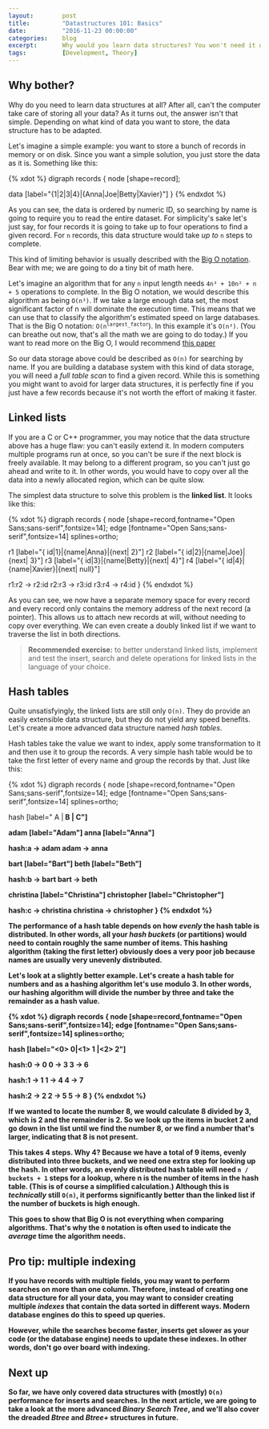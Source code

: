 ```yaml
---
layout:        post
title:         "Datastructures 101: Basics"
date:          "2016-11-23 00:00:00"
categories:    blog
excerpt:       Why would you learn data structures? You won't need it unless you are a programmer, database engineer or university student... wait, you are? Never mind, keep on reading.
tags:          [Development, Theory]
---
```


## Why bother?

Why do you need to learn data structures at all? After all, can't the computer take care of storing all your data? As
it turns out, the answer isn't that simple. Depending on what kind of data you want to store, the data structure 
has to be adapted.

Let's imagine a simple example: you want to store a bunch of records in memory or on disk. Since you want a simple 
solution, you just store the data as it is. Something like this:

{% xdot %}
digraph records {
  node [shape=record];
  
  data [label="{1|2|3|4}|{Anna|Joe|Betty|Xavier}"]
}
{% endxdot %}

As you can see, the data is ordered by numeric ID, so searching by name is going to require you to read the entire 
dataset. For simplicity's sake let's just say, for four records it is going to take up to four operations to find a 
given record. For `n` records, this data structure would take *up to* `n` steps to complete.

This kind of limiting behavior is usually described with the
[Big O notation](https://en.wikipedia.org/wiki/Big_O_notation). Bear with me; we are going to do a tiny bit of math 
here.

Let's imagine an algorithm that for any <code>n</code> input length needs <code>4n³ + 10n² + n + 5</code> operations to 
complete. In the Big O notation, we would describe this algorithm as being <code>O(n³)</code>. If we take a large 
enough data set, the most significant factor of n will dominate the execution time. This means that we can use that to
classify the algorithm's estimated speed on large databases. That is the Big O notation:
<code>O(n<sup>largest_factor</sup></code>). In this example it's <code>O(n³)</code>. (You can breathe out now, that's
all the math we are going to do today.) If you want to read more on the Big O, I would recommend <a href="http://web.mit.edu/16.070/www/lecture/big_o.pdf">this paper</a> 

So our data storage above could be described as `O(n)` for searching by name. If you are building a database system 
with this kind of data storage, you will need a *full table scan* to find a given record. While this is something you
might want to avoid for larger data structures, it is perfectly fine if you just have a few records because it's not 
worth the effort of making it faster. 

## Linked lists

If you are a C or C++ programmer, you may notice that the data structure above has a huge flaw: you can't easily 
extend it. In modern computers multiple programs run at once, so you can't be sure if the next block is freely 
available. It may belong to a different program, so you can't just go ahead and write to it. In other words, you would
have to copy over all the data into a newly allocated region, which can be quite slow.

The simplest data structure to solve this problem is the **linked list**. It looks like this:

{% xdot %}
digraph records {
  node [shape=record,fontname="Open Sans;sans-serif",fontsize=14];
  edge [fontname="Open Sans;sans-serif",fontsize=14]
  splines=ortho;
  
  r1 [label="{<id> id|1}|{name|Anna}|{next|<r2> 2}"]
  r2 [label="{<id> id|2}|{name|Joe}|{next|<r3> 3}"]
  r3 [label="{<id> id|3}|{name|Betty}|{next|<r4> 4}"]
  r4 [label="{<id> id|4}|{name|Xavier}|{next|<r5> null}"]
  
  r1:r2 -> r2:id
  r2:r3 -> r3:id
  r3:r4 -> r4:id
}
{% endxdot %}

As you can see, we now have a separate memory space for every record and every record only contains the memory 
address of the next record (a pointer). This allows us to attach new records at will, without needing to copy over 
everything. We can even create a doubly linked list if we want to traverse the list in both directions.

> **Recommended exercise:** to better understand linked lists, implement and test the insert, search and delete 
operations for linked lists in the language of your choice. 

## Hash tables

Quite unsatisfyingly, the linked lists are still only `O(n)`. They do provide an easily extensible data structure, 
but they do not yield any speed benefits. Let's create a more advanced data structure named *hash tables*.

Hash tables take the value we want to index, apply some transformation to it and then use it to group the records. A 
very simple hash table would be to take the first letter of every name and group the records by that. Just like this:

{% xdot %}
digraph records {
  node [shape=record,fontname="Open Sans;sans-serif",fontsize=14];
  edge [fontname="Open Sans;sans-serif",fontsize=14]
  splines=ortho;
  
  hash [label="<a> A |<b> B |<c> C"]
  
  adam [label="Adam"]
  anna [label="Anna"]
  
  hash:a -> adam
  adam -> anna
  
  bart [label="Bart"]
  beth [label="Beth"]
  
  hash:b -> bart
  bart -> beth
  
  christina [label="Christina"]
  christopher [label="Christopher"]
  
  hash:c -> christina
  christina -> christopher
}
{% endxdot %}

The performance of a hash table depends on how *evenly* the hash table is distributed. In other words, all your 
*hash buckets* (or partitions) would need to contain roughly the same number of items. This hashing algorithm 
(taking the first letter) obviously does a very poor job because names are usually very unevenly distributed.

Let's look at a slightly better example. Let's create a hash table for numbers and as a hashing algorithm let's use 
modulo 3. In other words, our hashing algorithm will divide the number by three and take the remainder as a hash value. 

{% xdot %}
digraph records {
  node [shape=record,fontname="Open Sans;sans-serif",fontsize=14];
  edge [fontname="Open Sans;sans-serif",fontsize=14]
  splines=ortho;
  
  hash [label="<0> 0|<1> 1 |<2> 2"]
  
  hash:0 -> 0
  0 -> 3
  3 -> 6
  
  hash:1 -> 1
  1 -> 4
  4 -> 7
  
  hash:2 -> 2
  2 -> 5
  5 -> 8
}
{% endxdot %}

If we wanted to locate the number 8, we would calculate 8 divided by 3, which is 2 and the remainder is 2. So we look
up the items in bucket 2 and go down in the list until we find the number 8, or we find a number that's larger, 
indicating that 8 is not present.

This takes 4 steps. Why 4? Because we have a total of 9 items, evenly distributed into three buckets, and we need one
extra step for looking up the hash. In other words, an **evenly distributed** hash table will need `n / buckets + 1` 
steps for a lookup, where n is the number of items in the hash table. (This is of course a simplified calculation.) 
Although this is *technically* still `O(n)`, it performs significantly better than the linked list if the number of 
buckets is high enough.

This goes to show that Big O is not everything when comparing algorithms. That's why the `Θ` notation is often 
used to indicate the *average* time the algorithm needs.

## Pro tip: multiple indexing

If you have records with multiple fields, you may want to perform searches on more than one column. Therefore, 
instead of creating one data structure for all your data, you may want to consider creating multiple *indexes* that 
contain the data sorted in different ways. Modern database engines do this to speed up queries.

However, while the searches become faster, inserts get slower as your code (or the database engine) needs to 
update these indexes. In other words, don't go over board with indexing.

## Next up

So far, we have only covered data structures with (mostly) `O(n)` performance for inserts and searches. In the next 
article, we are going to take a look at the more advanced *Binary Search Tree*, and we'll also cover the dreaded 
*Btree* and *Btree+* structures in future.
